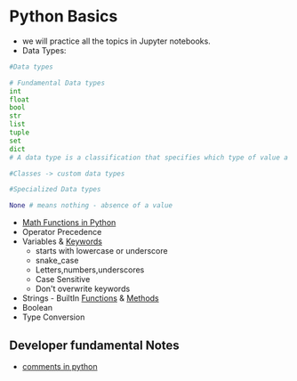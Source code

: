 # Python Basics

- we will practice all the topics in Jupyter notebooks.
- Data Types:

```py
#Data types

# Fundamental Data types
int
float
bool
str
list
tuple
set
dict
# A data type is a classification that specifies which type of value a variable can hold.

#Classes -> custom data types

#Specialized Data types

None # means nothing - absence of a value
```

- [Math Functions in Python](https://www.programiz.com/python-programming/modules/math)
- Operator Precedence
- Variables & [Keywords](https://www.w3schools.com/python/python_ref_keywords.asp)
  - starts with lowercase or underscore
  - snake_case
  - Letters,numbers,underscores
  - Case Sensitive
  - Don't overwrite keywords
- Strings - BuiltIn [Functions](https://docs.python.org/3/library/functions.html) & [Methods](https://www.w3schools.com/python/python_ref_string.asp)
- Boolean
- Type Conversion

## Developer fundamental Notes

- [comments in python](https://realpython.com/python-comments-guide/)
